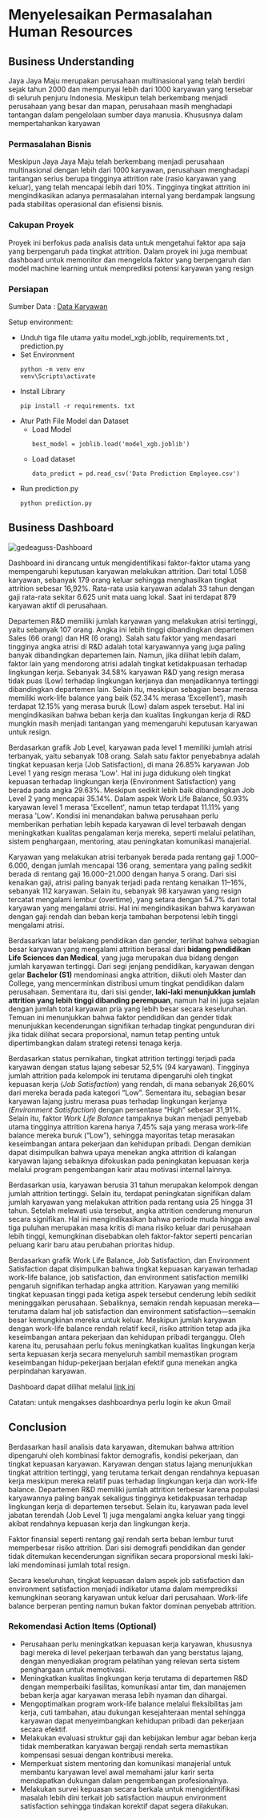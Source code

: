 # Menyelesaikan Permasalahan Human Resources

## Business Understanding

Jaya Jaya Maju merupakan perusahaan multinasional yang telah berdiri sejak tahun 2000 dan mempunyai lebih dari 1000 karyawan yang tersebar di seluruh penjuru Indonesia. Meskipun telah berkembang menjadi perusahaan yang besar dan mapan, perusahaan masih menghadapi tantangan dalam pengelolaan sumber daya manusia. Khususnya dalam mempertahankan karyawan

### Permasalahan Bisnis
Meskipun Jaya Jaya Maju telah berkembang menjadi perusahaan multinasional dengan lebih dari 1000 karyawan, perusahaan menghadapi tantangan serius berupa tingginya attrition rate (rasio karyawan yang keluar), yang telah mencapai lebih dari 10%. Tingginya tingkat attrition ini mengindikasikan adanya permasalahan internal yang berdampak langsung pada stabilitas operasional dan efisiensi bisnis.
### Cakupan Proyek

Proyek ini berfokus pada analisis data untuk mengetahui faktor apa saja yang berpengaruh pada tingkat attrition. Dalam proyek ini juga membuat dashboard untuk memonitor dan mengelola faktor yang berpengaruh dan model machine learning untuk memprediksi potensi karyawan yang resign

### Persiapan
Sumber Data : [Data Karyawan](https://github.com/dicodingacademy/dicoding_dataset/tree/main/employee)

Setup environment:
* Unduh tiga file utama yaitu model_xgb.joblib, requirements.txt , prediction.py
* Set Environment
  ```
  python -m venv env
  venv\Scripts\activate
  ```
* Install Library
  ```
  pip install -r requirements. txt
  ```
* Atur Path File Model dan Dataset
    * Load Model
      ```
      best_model = joblib.load('model_xgb.joblib')
      ```
    * Load dataset
      ```
      data_predict = pd.read_csv('Data Prediction Employee.csv')
      ```
* Run prediction.py
  ```
  python prediction.py
  ```
## Business Dashboard
![gedeaguss-Dashboard](https://github.com/user-attachments/assets/efa7fa0f-f2f1-4d8c-b55e-c68c5bcf3f9a)

Dashboard ini dirancang untuk mengidentifikasi faktor-faktor utama yang mempengaruhi keputusan karyawan melakukan attrition. Dari total 1.058 karyawan, sebanyak 179 orang keluar sehingga menghasilkan tingkat attrition sebesar 16,92%. Rata-rata usia karyawan adalah 33 tahun dengan gaji rata-rata sekitar 6.625 unit mata uang lokal. Saat ini terdapat 879 karyawan aktif di perusahaan.

Departemen R&D memiliki jumlah karyawan yang melakukan atrisi tertinggi, yaitu sebanyak 107 orang. Angka ini lebih tinggi dibandingkan departemen Sales (66 orang) dan HR (6 orang). Salah satu faktor yang mendasari tingginya angka atrisi di R&D adalah total karyawannya yang juga paling banyak dibandingkan departemen lain. Namun, jika dilihat lebih dalam, faktor lain yang mendorong atrisi adalah tingkat ketidakpuasan terhadap lingkungan kerja. Sebanyak 34.58% karyawan R&D yang resign merasa tidak puas (Low) terhadap lingkungan kerjanya dan menjadikannya tertinggi dibandingkan departemen lain. Selain itu, meskipun sebagian besar merasa memiliki work-life balance yang baik (52.34% merasa ‘Excellent’), masih terdapat 12.15% yang merasa buruk (Low) dalam aspek tersebut. Hal ini mengindikasikan bahwa beban kerja dan kualitas lingkungan kerja di R&D mungkin masih menjadi tantangan yang memengaruhi keputusan karyawan untuk resign.

Berdasarkan grafik Job Level, karyawan pada level 1 memiliki jumlah atrisi terbanyak, yaitu sebanyak 108 orang. Salah satu faktor penyebabnya adalah tingkat kepuasan kerja (Job Satisfaction), di mana 26.85% karyawan Job Level 1 yang resign merasa 'Low'. Hal ini juga didukung oleh tingkat kepuasan terhadap lingkungan kerja (Environment Satisfaction) yang berada pada angka 29.63%. Meskipun sedikit lebih baik dibandingkan Job Level 2 yang mencapai 35.14%. Dalam aspek Work Life Balance, 50.93% karyawan level 1 merasa 'Excellent', namun tetap terdapat 11.11% yang merasa 'Low'. Kondisi ini menandakan bahwa perusahaan perlu memberikan perhatian lebih kepada karyawan di level terbawah dengan meningkatkan kualitas pengalaman kerja mereka, seperti melalui pelatihan, sistem penghargaan, mentoring, atau peningkatan komunikasi manajerial.

Karyawan yang melakukan atrisi terbanyak berada pada rentang gaji 1.000–6.000, dengan jumlah mencapai 136 orang, sementara yang paling sedikit berada di rentang gaji 16.000–21.000 dengan hanya 5 orang. Dari sisi kenaikan gaji, atrisi paling banyak terjadi pada rentang kenaikan 11–16%, sebanyak 112 karyawan. Selain itu, sebanyak 98 karyawan yang resign tercatat mengalami lembur (overtime), yang setara dengan 54.7% dari total karyawan yang mengalami atrisi. Hal ini mengindikasikan bahwa karyawan dengan gaji rendah dan beban kerja tambahan berpotensi lebih tinggi mengalami atrisi. 

Berdasarkan latar belakang pendidikan dan gender, terlihat bahwa sebagian besar karyawan yang mengalami attrition berasal dari **bidang pendidikan Life Sciences dan Medical**, yang juga merupakan dua bidang dengan jumlah karyawan tertinggi. Dari segi jenjang pendidikan, karyawan dengan gelar **Bachelor (S1)** mendominasi angka attrition, diikuti oleh Master dan College, yang mencerminkan distribusi umum tingkat pendidikan dalam perusahaan. Sementara itu, dari sisi gender, **laki-laki menunjukkan jumlah attrition yang lebih tinggi dibanding perempuan**, namun hal ini juga sejalan dengan jumlah total karyawan pria yang lebih besar secara keseluruhan. Temuan ini menunjukkan bahwa faktor pendidikan dan gender tidak menunjukkan kecenderungan signifikan terhadap tingkat pengunduran diri jika tidak dilihat secara proporsional, namun tetap penting untuk dipertimbangkan dalam strategi retensi tenaga kerja.

Berdasarkan status pernikahan, tingkat attrition tertinggi terjadi pada karyawan dengan status lajang sebesar 52,5% (94 karyawan). Tingginya jumlah attrition pada kelompok ini terutama dipengaruhi oleh tingkat kepuasan kerja (*Job Satisfaction*) yang rendah, di mana sebanyak 26,60% dari mereka berada pada kategori “Low”. Sementara itu, sebagian besar karyawan lajang justru merasa puas terhadap lingkungan kerjanya (*Environment Satisfaction*) dengan persentase “High” sebesar 31,91%. Selain itu, faktor *Work Life Balance* tampaknya bukan menjadi penyebab utama tingginya attrition karena hanya 7,45% saja yang merasa work-life balance mereka buruk (“Low”), sehingga mayoritas tetap merasakan keseimbangan antara pekerjaan dan kehidupan pribadi. Dengan demikian dapat disimpulkan bahwa upaya menekan angka attrition di kalangan karyawan lajang sebaiknya difokuskan pada peningkatan kepuasan kerja melalui program pengembangan karir atau motivasi internal lainnya.

Berdasarkan usia, karyawan berusia 31 tahun merupakan kelompok dengan jumlah attrition tertinggi. Selain itu, terdapat peningkatan signifikan dalam jumlah karyawan yang melakukan attrition pada rentang usia 25 hingga 31 tahun. Setelah melewati usia tersebut, angka attrition cenderung menurun secara signifikan. Hal ini mengindikasikan bahwa periode muda hingga awal tiga puluhan merupakan masa kritis di mana risiko keluar dari perusahaan lebih tinggi, kemungkinan disebabkan oleh faktor-faktor seperti pencarian peluang karir baru atau perubahan prioritas hidup.

Berdasarkan grafik Work Life Balance, Job Satisfaction, dan Environment Satisfaction dapat disimpulkan bahwa tingkat kepuasan karyawan terhadap work-life balance, job satisfaction, dan environment satisfaction memiliki pengaruh signifikan terhadap angka attrition. Karyawan yang memiliki tingkat kepuasan tinggi pada ketiga aspek tersebut cenderung lebih sedikit meninggalkan perusahaan. Sebaliknya, semakin rendah kepuasan mereka—terutama dalam hal job satisfaction dan environment satisfaction—semakin besar kemungkinan mereka untuk keluar. Meskipun jumlah karyawan dengan work-life balance rendah relatif kecil, risiko attrition tetap ada jika keseimbangan antara pekerjaan dan kehidupan pribadi terganggu. Oleh karena itu, perusahaan perlu fokus meningkatkan kualitas lingkungan kerja serta kepuasan kerja secara menyeluruh sambil memastikan program keseimbangan hidup-pekerjaan berjalan efektif guna menekan angka perpindahan karyawan.


Dashboard dapat dilihat melalui [link ini](https://lookerstudio.google.com/reporting/e9c46dc9-aa51-4bbb-80a6-98d9f67190e1)

Catatan: untuk mengakses dashboardnya perlu login ke akun Gmail
## Conclusion
Berdasarkan hasil analisis data karyawan, ditemukan bahwa attrition dipengaruhi oleh kombinasi faktor demografis, kondisi pekerjaan, dan tingkat kepuasan karyawan. Karyawan dengan status lajang menunjukkan tingkat attrition tertinggi, yang terutama terkait dengan rendahnya kepuasan kerja meskipun mereka relatif puas terhadap lingkungan kerja dan work-life balance. Departemen R&D memiliki jumlah attrition terbesar karena populasi karyawannya paling banyak sekaligus tingginya ketidakpuasan terhadap lingkungan kerja di departemen tersebut. Selain itu, karyawan pada level jabatan terendah (Job Level 1) juga mengalami angka keluar yang tinggi akibat rendahnya kepuasan kerja dan lingkungan kerja.

Faktor finansial seperti rentang gaji rendah serta beban lembur turut memperbesar risiko attrition. Dari sisi demografi pendidikan dan gender tidak ditemukan kecenderungan signifikan secara proporsional meski laki-laki mendominasi jumlah total resign.

Secara keseluruhan, tingkat kepuasan dalam aspek job satisfaction dan environment satisfaction menjadi indikator utama dalam memprediksi kemungkinan seorang karyawan untuk keluar dari perusahaan. Work-life balance berperan penting namun bukan faktor dominan penyebab attrition.

### Rekomendasi Action Items (Optional)
* Perusahaan perlu meningkatkan kepuasan kerja karyawan, khususnya bagi mereka di level pekerjaan terbawah dan yang berstatus lajang, dengan menyediakan program pelatihan yang relevan serta sistem penghargaan untuk memotivasi.
* Meningkatkan kualitas lingkungan kerja terutama di departemen R&D dengan memperbaiki fasilitas, komunikasi antar tim, dan manajemen beban kerja agar karyawan merasa lebih nyaman dan dihargai.
* Mengoptimalkan program work-life balance melalui fleksibilitas jam kerja, cuti tambahan, atau dukungan kesejahteraan mental sehingga karyawan dapat menyeimbangkan kehidupan pribadi dan pekerjaan secara efektif.
* Melakukan evaluasi struktur gaji dan kebijakan lembur agar beban kerja tidak memberatkan karyawan bergaji rendah serta memastikan kompensasi sesuai dengan kontribusi mereka.
* Memperkuat sistem mentoring dan komunikasi manajerial untuk membantu karyawan level awal memahami jalur karir serta mendapatkan dukungan dalam pengembangan profesionalnya.
* Melakukan survei kepuasan secara berkala untuk mengidentifikasi masalah lebih dini terkait job satisfaction maupun environment satisfaction sehingga tindakan korektif dapat segera dilakukan.
